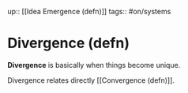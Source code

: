 up:: [[Idea Emergence (defn)]]
tags:: #on/systems

# Divergence (defn)
**Divergence** is basically when things become unique.

Divergence relates directly [[Convergence (defn)]].
